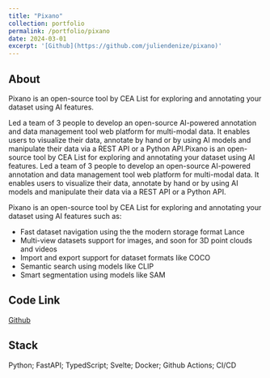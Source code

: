 ```yaml
---
title: "Pixano"
collection: portfolio
permalink: /portfolio/pixano
date: 2024-03-01
excerpt: '[Github](https://github.com/juliendenize/pixano)'
---
```


## About

Pixano is an open-source tool by CEA List for exploring and annotating your dataset using AI features.

Led a team of 3 people to develop an open-source AI-powered annotation and data management tool web platform for multi-modal data. It enables users to visualize their data, annotate by hand or by using AI models and manipulate their data via a REST API or a Python API.Pixano is an open-source tool by CEA List for exploring and annotating your dataset using AI features. Led a team of 3 people to develop an open-source AI-powered annotation and data management tool web platform for multi-modal data. It enables users to visualize their data, annotate by hand or by using AI models and manipulate their data via a REST API or a Python API.

Pixano is an open-source tool by CEA List for exploring and annotating your dataset using AI features such as:
- Fast dataset navigation using the the modern storage format Lance
- Multi-view datasets support for images, and soon for 3D point clouds and videos
- Import and export support for dataset formats like COCO
- Semantic search using models like CLIP
- Smart segmentation using models like SAM

## Code Link

[Github](https://github.com/juliendenize/pixano)

## Stack

Python; FastAPI; TypedScript; Svelte; Docker; Github Actions; CI/CD

